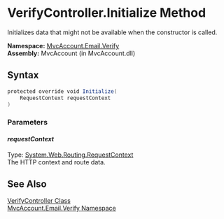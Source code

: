 VerifyController.Initialize Method
==================================
Initializes data that might not be available when the constructor is called.

**Namespace:** [MvcAccount.Email.Verify][1]  
**Assembly:** MvcAccount (in MvcAccount.dll)

Syntax
------

```csharp
protected override void Initialize(
	RequestContext requestContext
)
```

### Parameters

#### *requestContext*
Type: [System.Web.Routing.RequestContext][2]  
The HTTP context and route data.


See Also
--------
[VerifyController Class][3]  
[MvcAccount.Email.Verify Namespace][1]  

[1]: ../README.md
[2]: http://msdn2.microsoft.com/en-us/library/cc680130
[3]: README.md